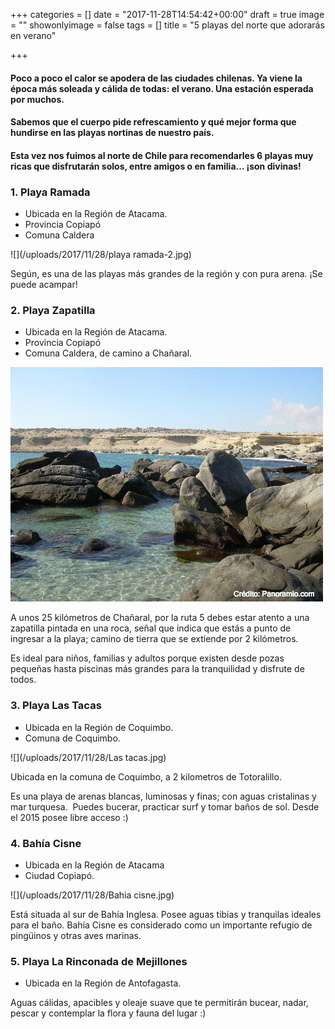 +++
categories = []
date = "2017-11-28T14:54:42+00:00"
draft = true
image = ""
showonlyimage = false
tags = []
title = "5 playas del norte que adorarás en verano"

+++
#### Poco a poco el calor se apodera de las ciudades chilenas. Ya viene la época más soleada y cálida de todas: el verano. Una estación esperada por muchos.

#### Sabemos que el cuerpo pide refrescamiento y qué mejor forma que hundirse en las playas nortinas de nuestro país.

#### Esta vez nos fuimos al norte de Chile para recomendarles 6 playas muy ricas que disfrutarán solos, entre amigos o en familia… ¡son divinas!

### 1. Playa Ramada

* Ubicada en la Región de Atacama.
* Provincia Copiapó
* Comuna Caldera

![](/uploads/2017/11/28/playa ramada-2.jpg)

Según, es una de las playas más grandes de la región y con pura arena. ¡Se puede acampar!

### 

### 2. Playa Zapatilla

* Ubicada en la Región de Atacama.
* Provincia Copiapó
* Comuna Caldera, de camino a Chañaral.

![](/uploads/2017/11/28/zapatilla.jpg)

A unos 25 kilómetros de Chañaral, por la ruta 5 debes estar atento a una zapatilla pintada en una roca, señal que indica que estás a punto de ingresar a la playa; camino de tierra que se extiende por 2 kilómetros.

Es ideal para niños, familias y adultos porque existen desde pozas pequeñas hasta piscinas más grandes para la tranquilidad y disfrute de todos.

### 3. Playa Las Tacas

* Ubicada en la Región de Coquimbo.
* Comuna de Coquimbo.

![](/uploads/2017/11/28/Las tacas.jpg)

Ubicada en la comuna de Coquimbo, a 2 kilometros de Totoralillo.

Es una playa de arenas blancas, luminosas y finas; con aguas cristalinas y mar turquesa.  Puedes bucerar, practicar surf y tomar baños de sol. Desde el 2015 posee libre acceso :)

### 4. Bahía Cisne

* Ubicada en la Región de Atacama
* Ciudad Copiapó.

![](/uploads/2017/11/28/Bahia cisne.jpg)

Está situada al sur de Bahía Inglesa. Posee aguas tibias y tranquilas ideales para el baño. Bahía Cisne es considerado como un importante refugio de pingüinos y otras aves marinas.

### 5. Playa La Rinconada de Mejillones

* Ubicada en la Región de Antofagasta.

Aguas cálidas, apacibles y oleaje suave que te permitirán bucear, nadar, pescar y contemplar la flora y fauna del lugar :)